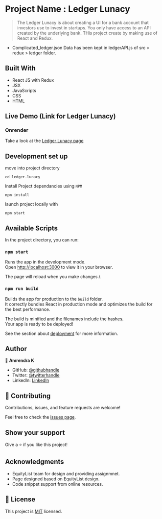 # Project Name : Ledger Lunacy

> The Ledger Lunacy is about creating a UI for a bank account that investors use to invest in startups. You only have access to an API created by the underlying bank. THis project create by making use of React and Redux.

- Complicated_ledger.json Data has been kept in ledgerAPI.js of src > redux > ledger folder.


## Built With

- React JS with Redux
- JSX
- JavaScripts
- CSS
- HTML

## Live Demo (Link for Ledger Lunacy)

### Onrender

Take a look at the [Ledger Lunacy page](https://ledger-lunacy-tnxq.onrender.com/)

## Development set up

move into project directory

`cd ledger-lunacy`

Install Project dependancies using `NPM`

`npm install`

launch project locally with

`npm start`

## Available Scripts

In the project directory, you can run:

### `npm start`

Runs the app in the development mode.\
Open [http://localhost:3000](http://localhost:3000) to view it in your browser.

The page will reload when you make changes.\

### `npm run build`

Builds the app for production to the `build` folder.\
It correctly bundles React in production mode and optimizes the build for the best performance.

The build is minified and the filenames include the hashes.\
Your app is ready to be deployed!

See the section about [deployment](https://facebook.github.io/create-react-app/docs/deployment) for more information.

## Author

👤 **Amrendra K**

- GitHub: [@githubhandle](https://github.com/amrendrakind)
- Twitter: [@twitterhandle](https://twitter.com/amrendrak_)
- LinkedIn: [LinkedIn](https://linkedin.com/in/amrendraakumar)

## 🤝 Contributing

Contributions, issues, and feature requests are welcome!

Feel free to check the [issues page](https://github.com/amrendrakind/ledger-lunacy/issues).

## Show your support

Give a ⭐️ if you like this project!

## Acknowledgments

- EquityList team for design and providing assignmnet.
- Page designed based on EquityList design.
- Code snippet support from online resources.

## 📝 License

This project is [MIT](./MIT.md) licensed.
